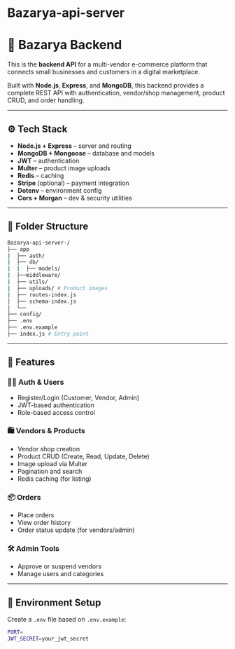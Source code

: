 # Bazarya-api-server
# 🧠 Bazarya Backend

This is the **backend API** for a multi-vendor e-commerce platform that connects small businesses and customers in a digital marketplace.

Built with **Node.js**, **Express**, and **MongoDB**, this backend provides a complete REST API with authentication, vendor/shop management, product CRUD, and order handling.

---

## ⚙️ Tech Stack

- **Node.js + Express** – server and routing
- **MongoDB + Mongoose** – database and models
- **JWT** – authentication
- **Multer** – product image uploads
- **Redis** – caching
- **Stripe** (optional) – payment integration
- **Dotenv** – environment config
- **Cors + Morgan** – dev & security utilities

---

## 📁 Folder Structure
```bash
Bazarya-api-server-/
├── app
|  ├── auth/
|  ├── db/
|  |  ├── models/
|  ├──middleware/
|  ├── utils/
|  ├── uploads/ # Product images
|  ├── routes-index.js
│  ├── schema-index.js
│  └──
├── config/
├── .env
├── .env.example
├── index.js # Entry point
```
---

## 🚀 Features

### 🧑‍💼 Auth & Users
- Register/Login (Customer, Vendor, Admin)
- JWT-based authentication
- Role-based access control

### 🛍️ Vendors & Products
- Vendor shop creation
- Product CRUD (Create, Read, Update, Delete)
- Image upload via Multer
- Pagination and search
- Redis caching (for listing)

### 📦 Orders
- Place orders
- View order history
- Order status update (for vendors/admin)

### 🛠️ Admin Tools
- Approve or suspend vendors
- Manage users and categories

---

## 🔐 Environment Setup

Create a `.env` file based on `.env.example`:

```bash
PORT=
JWT_SECRET=your_jwt_secret

```
